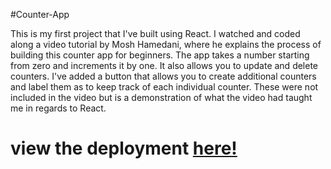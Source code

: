 #Counter-App

This is my first project that I've built using React. 
I watched and coded along a video tutorial by Mosh Hamedani, where he explains the process of building this counter app for beginners.
The app takes a number starting from zero and increments it by one. It also allows you to update and delete counters.
I've added a button that allows you to create additional counters and label them as to keep track of each individual counter. These were not included in the video but is a demonstration of what the video had taught me in regards to React.

<h1> view the deployment <a href="https://ninjasaysherro.github.io/Counter-App">here!</a></h1>
